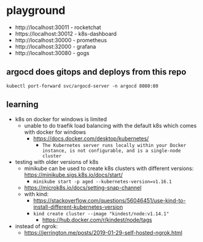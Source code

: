 # playground

- http://localhost:30011 - rocketchat
- https://localhost:30012 - k8s-dashboard
- http://localhost:30000 - prometheus
- http://localhost:32000 - grafana
- http://localhost:30080 - gogs

## argocd does gitops and deploys from this repo
`kubectl port-forward svc/argocd-server -n argocd 8080:80`

## learning

- k8s on docker for windows is limited
  - unable to do traefik load balancing with the default k8s which comes with docker for windows
    - https://docs.docker.com/desktop/kubernetes/
      - `The Kubernetes server runs locally within your Docker instance, is not configurable, and is a single-node cluster`
- testing with older versions of k8s
  - minikube can be used to create k8s clusters with different versions: https://minikube.sigs.k8s.io/docs/start/
    - `minikube start -p aged --kubernetes-version=v1.16.1`
  - https://microk8s.io/docs/setting-snap-channel
  - with kind:
    - https://stackoverflow.com/questions/56046451/use-kind-to-install-different-kubernetes-version
    - `kind create cluster --image "kindest/node:v1.14.1"`
      - https://hub.docker.com/r/kindest/node/tags
- instead of ngrok:
  - https://jerrington.me/posts/2019-01-29-self-hosted-ngrok.html
